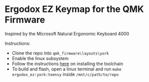 # Ergodox EZ Keymap for the QMK Firmware

Inspired by the Microsoft Natural Ergonomic Keyboard 4000

Instructions:
- Clone the repo into `qmk_firmware\layouts\york`
- Enable the linux subsystem
- Follow the instructions [here](https://github.com/qmk/qmk_firmware/blob/master/docs/getting_started_build_tools.md) on installing the toolchain
- To build and flash, open a linux terminal and run `make ergodox_ez:york:teensy` inside `/mnt/c/path/to/repo`